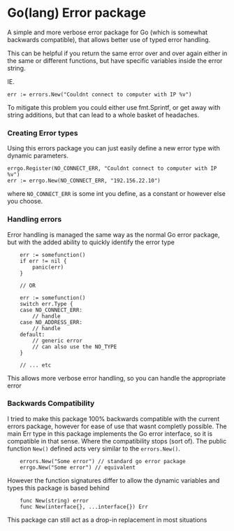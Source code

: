 Go(lang) Error package
======================

A simple and more verbose error package for Go (which is somewhat backwards compatible), that allows better use of typed error handling.

This can be helpful if you return the same error over and over again either in the same or different functions, but have specific variables inside the error string.

IE.
```
err := errors.New("Couldnt connect to computer with IP %v")
```

To mitigate this problem you could either use fmt.Sprintf, or get away with string additions, but that can lead to a whole basket of headaches.


### Creating Error types
Using this errors package you can just easily define a new error type with dynamic parameters.

```
errgo.Register(NO_CONNECT_ERR, "Couldnt connect to computer with IP %v")
err := errgo.New(NO_CONNECT_ERR, "192.156.22.10")
```
where `NO_CONNECT_ERR` is some int you define, as a constant or however else you choose.

### Handling errors
Error handling is managed the same way as the normal Go error package, but with the added ability to quickly identify the error type

```
	err := somefunction()
	if err != nil {
		panic(err)
	}

	// OR

	err := somefunction()
	switch err.Type {
	case NO_CONNECT_ERR:
		// handle
	case NO_ADDRESS_ERR:
		// handle
	default:
		// generic error
		// can also use the NO_TYPE
	}

	// ... etc
```

This allows more verbose error handling, so you can handle the appropriate error

### Backwards Compatibility

I tried to make this package 100% backwards compatible with the current errors package, however for ease of use that wasnt completly possible. The main Err type in this package implements the Go error interface, so it is compatible in that sense. Where the compatibility stops (sort of). The public function `New()` defined acts very similar to the `errors.New()`.

```
	errors.New("Some error") // standard go error package
	errgo.New("Some error") // equivalent 
```

However the function signatures differ to allow the dynamic variables and types this package is based behind

```
	func New(string) error
	func New(interface{}, ...interface{}) Err
```

This package can still act as a drop-in replacement in most situations